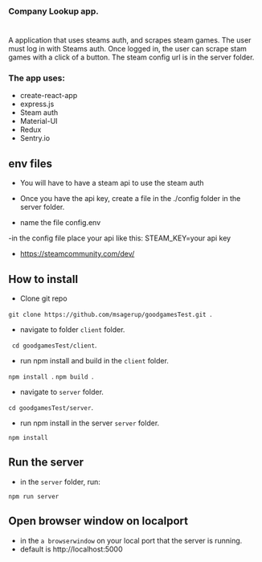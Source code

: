 ### Company Lookup app.

#

A application that uses steams auth, and scrapes steam games.
The user must log in with Steams auth. Once logged in, the user can scrape stam games with a click of a button. The steam config url is in the server folder.

### The app uses:

- create-react-app
- express.js
- Steam auth
- Material-UI
- Redux
- Sentry.io

## env files

- You will have to have a steam api to use the steam auth
- Once you have the api key, create a file in the ./config folder in the server folder.

- name the file config.env

-in the config file place your api like this:
STEAM_KEY=your api key

- https://steamcommunity.com/dev/

## How to install

- Clone git repo

`git clone https://github.com/msagerup/goodgamesTest.git `.

- navigate to folder `client` folder.

` cd goodgamesTest/client`.

- run npm install and build in the `client` folder.

`npm install `.
`npm build `.

- navigate to `server` folder.

`cd goodgamesTest/server`.

- run npm install in the server `server` folder.

`npm install `

## Run the server

- in the `server` folder, run:

`npm run server`

## Open browser window on localport

- in the `a browserwindow` on your local port that the server is running.
- default is http://localhost:5000

